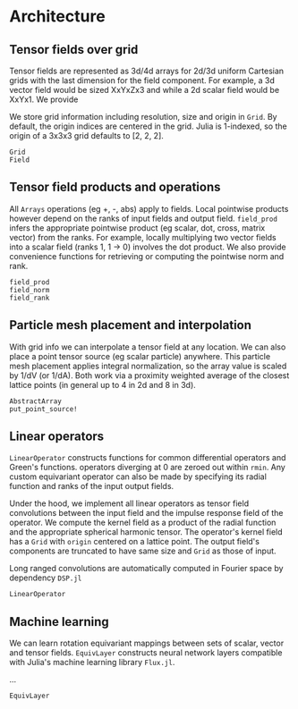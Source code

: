 # Architecture

## Tensor fields over grid

Tensor fields are represented as 3d/4d arrays for 2d/3d uniform Cartesian grids with the last dimension for the field component. For example, a 3d vector field would be sized XxYxZx3 and while a 2d scalar field would be XxYx1. We provide

We store grid information including resolution, size and origin in `Grid`. By default, the origin indices are centered in the grid. Julia is 1-indexed, so the origin of a 3x3x3 grid defaults to [2, 2, 2].

```@docs
Grid
Field
```

## Tensor field products and operations

All `Arrays` operations (eg +, -, abs) apply to fields. Local pointwise products however depend on the ranks of input fields and output field. `field_prod` infers the appropriate pointwise product (eg scalar, dot, cross, matrix vector) from the ranks. For example, locally multiplying two vector fields into a scalar field (ranks 1, 1 -> 0) involves the dot product. We also provide convenience functions for retrieving or computing the pointwise norm and rank.

```@docs
field_prod
field_norm
field_rank
```

## Particle mesh placement and interpolation

With grid info we can interpolate a tensor field at any location. We can also place a point tensor source (eg scalar particle) anywhere. This particle mesh placement applies integral normalization, so the array value is scaled by 1/dV (or 1/dA). Both work via a proximity weighted average of the closest lattice points (in general up to 4 in 2d and 8 in 3d).

```@docs
AbstractArray
put_point_source!
```

## Linear operators

`LinearOperator` constructs functions for common differential operators and Green's functions. operators diverging at 0 are zeroed out within `rmin`. Any custom equivariant operator can also be made by specifying its radial function and ranks of the input output fields.

Under the hood, we implement all linear operators as tensor field convolutions between the input field and the impulse response field of the operator. We compute the kernel field as a product of the radial function and the appropriate spherical harmonic tensor. The operator's kernel field has a `Grid` with `origin` centered on a lattice point. The output field's components are truncated to have same size and `Grid` as those of input.

Long ranged convolutions are automatically computed in Fourier space by dependency `DSP.jl`

```@docs
LinearOperator
```

## Machine learning

We can learn rotation equivariant mappings between sets of scalar, vector and tensor fields. `EquivLayer` constructs neural network layers compatible with Julia's machine learning library `Flux.jl`.

...

```@docs
EquivLayer
```
